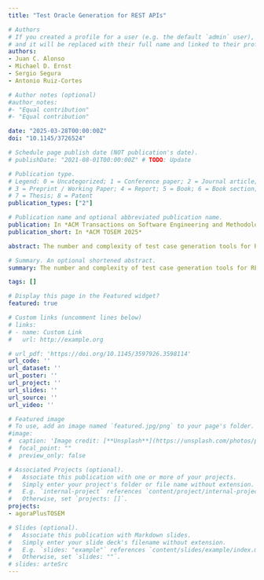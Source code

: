 ```yaml
---
title: "Test Oracle Generation for REST APIs"

# Authors
# If you created a profile for a user (e.g. the default `admin` user), write the username (folder name) here 
# and it will be replaced with their full name and linked to their profile.
authors:
- Juan C. Alonso
- Michael D. Ernst
- Sergio Segura
- Antonio Ruiz-Cortes

# Author notes (optional)
#author_notes:
#- "Equal contribution"
#- "Equal contribution"

date: "2025-03-28T00:00:00Z"
doi: "10.1145/3726524"

# Schedule page publish date (NOT publication's date).
# publishDate: "2021-08-01T00:00:00Z" # TODO: Update

# Publication type.
# Legend: 0 = Uncategorized; 1 = Conference paper; 2 = Journal article;
# 3 = Preprint / Working Paper; 4 = Report; 5 = Book; 6 = Book section;
# 7 = Thesis; 8 = Patent
publication_types: ["2"]

# Publication name and optional abbreviated publication name.
publication: In *ACM Transactions on Software Engineering and Methodoloy (TOSEM) 2025*
publication_short: In *ACM TOSEM 2025*

abstract: The number and complexity of test case generation tools for REST APIs have significantly increased in recent years. These tools excel in automating input generation but are limited by their test oracles, which can only detect crashes, regressions, and violations of API specifications or design best practices. This article introduces AGORA+, an approach for generating test oracles for REST APIs through the detection of invariants—output properties that should always hold. AGORA+ learns the expected behavior of an API by analyzing API requests and their corresponding responses. We enhanced the Daikon tool for dynamic detection of likely invariants, adding new invariant types and creating a front-end called Beet. Beet translates any OpenAPI specification and a set of API requests and responses into Daikon inputs. AGORA+ can detect 106 different types of invariants in REST APIs. We also developed PostmanAssertify, which converts the invariants identified by AGORA+ into executable JavaScript assertions. AGORA+ achieved a precision of 80% on 25 operations from 20 industrial APIs. It also identified 48% of errors systematically seeded in the outputs of the APIs under test. AGORA+ uncovered 32 bugs in popular APIs, including Amadeus, Deutschebahn, GitHub, Marvel, NYTimesBooks, and YouTube, leading to fixes and documentation updates.

# Summary. An optional shortened abstract.
summary: The number and complexity of test case generation tools for REST APIs have significantly increased in recent years. These tools excel in automating input generation but are limited by their test oracles, which can only detect crashes, regressions, and violations of API specifications or design best practices. This article introduces AGORA+, an approach for generating test oracles for REST APIs through the detection of invariants—output properties that should always hold. AGORA+ learns the expected behavior of an API by analyzing API requests and their corresponding responses. We enhanced the Daikon tool for dynamic detection of likely invariants, adding new invariant types and creating a front-end called Beet. Beet translates any OpenAPI specification and a set of API requests and responses into Daikon inputs. AGORA+ can detect 106 different types of invariants in REST APIs. We also developed PostmanAssertify, which converts the invariants identified by AGORA+ into executable JavaScript assertions. AGORA+ achieved a precision of 80% on 25 operations from 20 industrial APIs. It also identified 48% of errors systematically seeded in the outputs of the APIs under test. AGORA+ uncovered 32 bugs in popular APIs, including Amadeus, Deutschebahn, GitHub, Marvel, NYTimesBooks, and YouTube, leading to fixes and documentation updates.

tags: []

# Display this page in the Featured widget?
featured: true

# Custom links (uncomment lines below)
# links:
# - name: Custom Link
#   url: http://example.org

# url_pdf: 'https://doi.org/10.1145/3597926.3598114'
url_code: ''
url_dataset: ''
url_poster: ''
url_project: ''
url_slides: ''
url_source: ''
url_video: ''

# Featured image
# To use, add an image named `featured.jpg/png` to your page's folder. 
#image:
#  caption: 'Image credit: [**Unsplash**](https://unsplash.com/photos/pLCdAaMFLTE)'
#  focal_point: ""
#  preview_only: false

# Associated Projects (optional).
#   Associate this publication with one or more of your projects.
#   Simply enter your project's folder or file name without extension.
#   E.g. `internal-project` references `content/project/internal-project/index.md`.
#   Otherwise, set `projects: []`.
projects:
- agoraPlusTOSEM

# Slides (optional).
#   Associate this publication with Markdown slides.
#   Simply enter your slide deck's filename without extension.
#   E.g. `slides: "example"` references `content/slides/example/index.md`.
#   Otherwise, set `slides: ""`.
# slides: arteSrc
---
```

